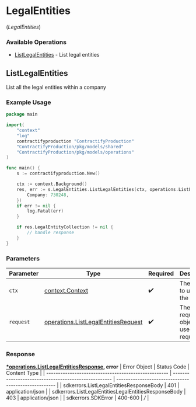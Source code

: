 # LegalEntities
(*LegalEntities*)

### Available Operations

* [ListLegalEntities](#listlegalentities) - List legal entities

## ListLegalEntities

List all the legal entities within a company

### Example Usage

```go
package main

import(
	"context"
	"log"
	contractifyproduction "ContractifyProduction"
	"ContractifyProduction/pkg/models/shared"
	"ContractifyProduction/pkg/models/operations"
)

func main() {
    s := contractifyproduction.New()

    ctx := context.Background()
    res, err := s.LegalEntities.ListLegalEntities(ctx, operations.ListLegalEntitiesRequest{
        Company: 730248,
    })
    if err != nil {
        log.Fatal(err)
    }

    if res.LegalEntityCollection != nil {
        // handle response
    }
}
```

### Parameters

| Parameter                                                                                      | Type                                                                                           | Required                                                                                       | Description                                                                                    |
| ---------------------------------------------------------------------------------------------- | ---------------------------------------------------------------------------------------------- | ---------------------------------------------------------------------------------------------- | ---------------------------------------------------------------------------------------------- |
| `ctx`                                                                                          | [context.Context](https://pkg.go.dev/context#Context)                                          | :heavy_check_mark:                                                                             | The context to use for the request.                                                            |
| `request`                                                                                      | [operations.ListLegalEntitiesRequest](../../pkg/models/operations/listlegalentitiesrequest.md) | :heavy_check_mark:                                                                             | The request object to use for the request.                                                     |


### Response

**[*operations.ListLegalEntitiesResponse](../../pkg/models/operations/listlegalentitiesresponse.md), error**
| Error Object                                         | Status Code                                          | Content Type                                         |
| ---------------------------------------------------- | ---------------------------------------------------- | ---------------------------------------------------- |
| sdkerrors.ListLegalEntitiesResponseBody              | 401                                                  | application/json                                     |
| sdkerrors.ListLegalEntitiesLegalEntitiesResponseBody | 403                                                  | application/json                                     |
| sdkerrors.SDKError                                   | 400-600                                              | */*                                                  |
